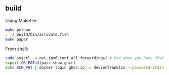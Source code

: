 ## build

Using Makefile:

```sh
make python
. ./_build/bin/activate.fish
make paper
```

From shell:

```sh
sudo sysctl -w net.ipv6.conf.all.forwarding=1 # Use when you have IPv6 network issues
export CR_PAT=$(pass show ghcr)
echo $CR_PAT | docker login ghcr.io -u devsecfranklin --password-stdin
```

